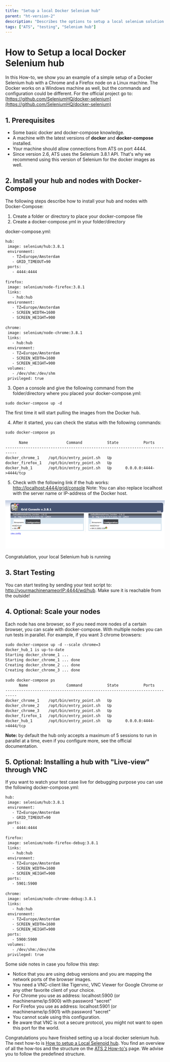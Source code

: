 ```yaml
---
title: "Setup a local Docker Selenium hub"
parent: "ht-version-2"
description: "Describes the options to setup a local selenium solution."
tags: ["ATS", "testing", "Selenium hub"]
---
```


# How to Setup a local Docker Selenium hub #

In this How-to, we show you an example of a simple setup of a Docker Selenium hub with a Chrome and a Firefox node on a Linux machine. The Docker works on a Windows machine as well, but the commands and configuration could be different. For the official project go to: [https://github.com/SeleniumHQ/docker-selenium](https://github.com/SeleniumHQ/docker-selenium)

## 1. Prerequisites ##

- Some basic docker and docker-compose knowledge.
- A machine with the latest versions of **docker** and **docker-compose** installed.
- Your machine should allow connections from ATS on port 4444.
- Since version 2.6, ATS uses the Selenium 3.8.1 API. That's why we recommend using this version of Selenium for the docker images as well.


## 2. Install your hub and nodes with Docker-Compose ##

The following steps describe how to install your hub and nodes with Docker-Compose:

1. Create a folder or directory to place your docker-compose file
2. Create a docker-compose.yml in your folder/directory

docker-compose.yml:

    hub: 
     image: selenium/hub:3.8.1
     environment:
       - TZ=Europe/Amsterdam
       - GRID_TIMEOUT=90
     ports:
       - 4444:4444
    
    firefox:
     image: selenium/node-firefox:3.8.1
     links:
       - hub:hub
     environment:
       - TZ=Europe/Amsterdam
       - SCREEN_WIDTH=1600
       - SCREEN_HEIGHT=900
    
    chrome:
     image: selenium/node-chrome:3.8.1
     links:
       - hub:hub
     environment:
       - TZ=Europe/Amsterdam
       - SCREEN_WIDTH=1600
       - SCREEN_HEIGHT=900
     volumes:
       - /dev/shm:/dev/shm
     privileged: true

3. Open a console and give the following command from the folder/directory where you placed your docker-compose.yml:

```
sudo docker-compose up -d
```

The first time it will start pulling the images from the Docker hub.

4. After it started, you can check the status with the following commands:

```
sudo docker-compose ps

      Name                 Command           State           Ports         
---------------------------------------------------------------------------
docker_chrome_1    /opt/bin/entry_point.sh   Up                            
docker_firefox_1   /opt/bin/entry_point.sh   Up                            
docker_hub_1       /opt/bin/entry_point.sh   Up      0.0.0.0:4444->4444/tcp
```

5. Check with the following link if the hub works: [http://localhost:4444/grid/console](http://localhost:4444/grid/console)
Note: You can also replace localhost with the server name or IP-address of the Docker host.

![](attachments/setup-local-docker-selenium-hub/docker_grid.png)

Congratulation, your local Selenium hub is running

## 3. Start Testing ##

You can start testing by sending your test script to: [http://yourmachinenameorIP:4444/wd/hub](http://localhost:4444/wd/hub). Make sure it is reachable from the outside!

## 4. Optional: Scale your nodes ##

Each node has one browser, so if you need more nodes of a certain browser, you can scale with docker-compose. With multiple nodes you can run tests in parallel. For example, if you want 3 chrome browsers:

```
sudo docker-compose up -d --scale chrome=3
docker_hub_1 is up-to-date
Starting docker_chrome_1 ... 
Starting docker_chrome_1 ... done
Creating docker_chrome_2 ... done
Creating docker_chrome_3 ... done

sudo docker-compose ps
      Name                 Command           State           Ports         
---------------------------------------------------------------------------
docker_chrome_1    /opt/bin/entry_point.sh   Up                            
docker_chrome_2    /opt/bin/entry_point.sh   Up                            
docker_chrome_3    /opt/bin/entry_point.sh   Up                            
docker_firefox_1   /opt/bin/entry_point.sh   Up                            
docker_hub_1       /opt/bin/entry_point.sh   Up      0.0.0.0:4444->4444/tcp
```

**Note:** by default the hub only accepts a maximum of 5 sessions to run in parallel at a time, even if you configure more, see the official documentation.

## 5. Optional: Installing a hub with "Live-view" through VNC ##

If you want to watch your test case live for debugging purpose you can use the following docker-compose.yml:

    hub: 
     image: selenium/hub:3.8.1
     environment:
       - TZ=Europe/Amsterdam
       - GRID_TIMEOUT=90
     ports:
       - 4444:4444
    
    firefox:
     image: selenium/node-firefox-debug:3.8.1
     links:
       - hub:hub
     environment:
       - TZ=Europe/Amsterdam
       - SCREEN_WIDTH=1600
       - SCREEN_HEIGHT=900
     ports:
       - 5901:5900
    
    chrome:
     image: selenium/node-chrome-debug:3.8.1
     links:
       - hub:hub
     environment:
       - TZ=Europe/Amsterdam
       - SCREEN_WIDTH=1600
       - SCREEN_HEIGHT=900
     ports:
       - 5900:5900
     volumes:
       - /dev/shm:/dev/shm
     privileged: true

Some side notes in case you follow this step:
- Notice that you are using debug versions and you are mapping the network ports of the browser images. 
- You need a VNC-client like Tigervnc, VNC Viewer for Google Chrome or any other favorite client of your choice.
- For Chrome you use as address: localhost:5900 (or machinename/ip:5900) with password "secret"
- For Firefox you use as address: localhost:5901 (or machinename/ip:5901) with password "secret"
- You cannot scale using this configuration.
- Be aware that VNC is not a secure protocol, you might not want to open this port for the world.

Congratulations you have finished setting up a local docker selenium hub. The next how-to is [How to setup a Local Selenoid hub](setup-local-selenoid-hub). You find an overview of all the how-tos and the structure on the [ATS 2 How-to's](ht-version-2) page. We advise you to follow the predefined structure.